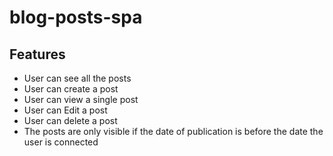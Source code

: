 # blog-posts-spa

## Features
 * User can see all the posts
 * User can create a post
 * User can view a single post
 * User can Edit a post
 * User can delete a post
 * The posts are only visible if the date of publication is before the date the user is connected
 
